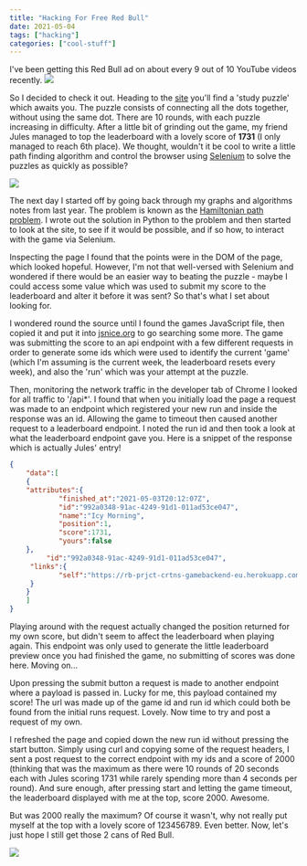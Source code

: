 ```yaml
---
title: "Hacking For Free Red Bull"
date: 2021-05-04
tags: ["hacking"]
categories: ["cool-stuff"]
---
```


I've been getting this Red Bull ad on about every 9 out of 10 YouTube videos recently.
![](/images/redbullhacking/redbulladd.png)

So I decided to check it out. Heading to the [site](https://redbull.co.uk/exams) you'll find a 'study puzzle' which awaits you. The puzzle consists of connecting all the dots together, without using the same dot. There are 10 rounds, with each puzzle increasing in difficulty. After a little bit of grinding out the game, my friend Jules managed to top the leaderboard with a lovely score of **1731** (I only managed to reach 6th place). We thought, wouldn't it be cool to write a little path finding algorithm and control the browser using [Selenium](https://www.selenium.dev/) to solve the puzzles as quickly as possible?

![](/images/redbullhacking/puzzle.png)

The next day I started off by going back through my graphs and algorithms notes from last year. The problem is known as the [Hamiltonian path problem](https://en.wikipedia.org/wiki/Hamiltonian_path). I wrote out the solution in Python to the problem and then started to look at the site, to see if it would be possible, and if so how, to interact with the game via Selenium.

Inspecting the page I found that the points were in the DOM of the page, which looked hopeful. However, I'm not that well-versed with Selenium and wondered if there would be an easier way to beating the puzzle - maybe I could access some value which was used to submit my score to the leaderboard and alter it before it was sent? So that's what I set about looking for.

I wondered round the source until I found the games JavaScript file, then copied it and put it into [jsnice.org](https://jsnice.org) to go searching some more. The game was submitting the score to an api endpoint with a few different requests in order to generate some ids which were used to identify the current 'game' (which I'm assuming is the current week, the leaderboard resets every week), and also the 'run' which was your attempt at the puzzle.

Then, monitoring the network traffic in the developer tab of Chrome I looked for all traffic to '/api*'. I found that when you initially load the page a request was made to an endpoint which registered your new run and inside the response was an id. Allowing the game to timeout then caused another request to a leaderboard endpoint. I noted the run id and then took a look at what the leaderboard endpoint gave you. Here is a snippet of the response which is actually Jules' entry!

```json
{
    "data":[
    {
	"attributes":{
            "finished_at":"2021-05-03T20:12:07Z",
            "id":"992a0348-91ac-4249-91d1-011ad53ce047",
            "name":"Icy Morning",
            "position":1,
            "score":1731,
            "yours":false
	},
         "id":"992a0348-91ac-4249-91d1-011ad53ce047",
	 "links":{
            "self":"https://rb-prjct-crtns-gamebackend-eu.herokuapp.com/leaderboard_entries/992a0348-91ac-4249-91d1-011ad53ce047"
	 }
    }
    ]
}
```

Playing around with the request actually changed the position returned for my own score, but didn't seem to affect the leaderboard when playing again. This endpoint was only used to generate the little leaderboard preview once you had finished the game, no submitting of scores was done here. Moving on...

Upon pressing the submit button a request is made to another endpoint where a payload is passed in. Lucky for me, this payload contained my score! The url was made up of the game id and run id which could both be found from the initial runs request. Lovely. Now time to try and post a request of my own.

I refreshed the page and copied down the new run id without pressing the start button. Simply using curl and copying some of the request headers, I sent a post request to the correct endpoint with my ids and a score of 2000 (thinking that was the maximum as there were 10 rounds of 20 seconds each with Jules scoring 1731 while rarely spending more than 4 seconds per round). And sure enough, after pressing start and letting the game timeout, the leaderboard displayed with me at the top, score 2000. Awesome.

But was 2000 really the maximum? Of course it wasn't, why not really put myself at the top with a lovely score of 123456789. Even better. Now, let's just hope I still get those 2 cans of Red Bull.

![](/images/redbullhacking/leaderboard.png)
